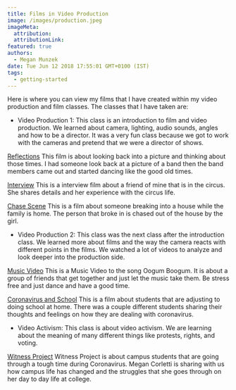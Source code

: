 ```yaml
---
title: Films in Video Production
image: /images/production.jpeg
imageMeta:
  attribution:
  attributionLink:
featured: true
authors:
  - Megan Munzek
date: Tue Jun 12 2018 17:55:01 GMT+0100 (IST)
tags:
  - getting-started
---
```


Here is where you can view my films that I have created within my video production
and film classes. The classes that I have taken are:

- Video Production 1:
This class is an introduction to film and video production. We learned about
camera, lighting, audio sounds, angles and how to be a director. It was a very
fun class because we got to work with the cameras and pretend that we were
a director of shows.

[Reflections](https://youtu.be/8bOp9OUc0VM)
This film is about looking back into a picture and thinking about those times.
I had someone look back at a picture of a band then the band members came out and
started dancing like the good old times.

[Interview](https://youtu.be/OIwn-O33XmY)
This is a interview film about a friend of mine that is in the circus. She shares
details and her experience with the circus life.

[Chase Scene](https://youtu.be/ytG_AmXLw28)
This is a film about someone breaking into a house while the family is home.
The person that broke in is chased out of the house by the girl.


- Video Production 2:
This class was the next class after the introduction class. We learned more about
films and the way the camera reacts with different points in the films. We watched
a lot of videos to analyze and look deeper into the production side.

[Music Video](https://youtu.be/FBCJu4ZOZVI)
This is a Music Video to the song Oogum Boogum. It is about a group of friends
that get together and just let the music take them. Be stress free and just dance
and have a good time.

[Coronavirus and School](https://youtu.be/iEGE1yl4zeM)
This is a film about students that are adjusting to doing school at home.
There was a couple different students sharing their thoughts and feelings on how
they are dealing with coronavirus.

- Video Activism:
This class is about video activism. We are learning about the meaning of many
different things like protests, rights, and voting.

[Witness Project](https://youtu.be/1syqr7AjCoE)
Witness Project is about campus students that are going through a tough time
during Coronavirus. Megan Corletti is sharing with us how campus life has changed
and the struggles that she goes through on her day to day life at college.
